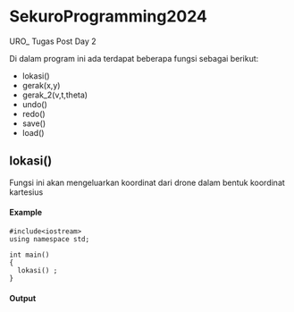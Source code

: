 # SekuroProgramming2024
URO_ Tugas Post Day 2 

Di dalam program ini ada terdapat beberapa fungsi sebagai berikut: 
- lokasi()
- gerak(x,y) 
- gerak_2(v,t,theta)
- undo()
- redo()
- save()
- load()

## lokasi() 
Fungsi ini akan mengeluarkan koordinat dari drone dalam bentuk koordinat kartesius 
#### Example
```C++=
#include<iostream>
using namespace std;

int main()
{
  lokasi() ;
}
```
#### Output 
